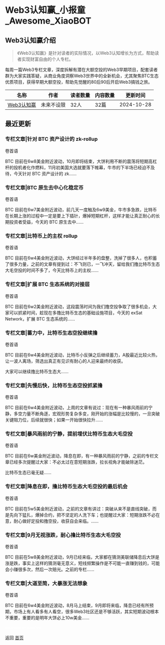 # Web3认知赢_小报童_Awesome_XiaoBOT

## Web3认知赢介绍
> 《Web3认知赢》是针对读者的实际情况，以Web3认知增长为方式，帮助读者实现财富自由的个人专栏。    
    
每周一篇Web3专栏文章，深度拆解有潜在大额空投的Web3早期项目，配套读者群为大家实践答疑，从商业角度洞察Web3世界中的全新机会，尤其聚焦BTC生态优质项目，获得早期大额空投，帮助先觉醒的80后90后开启Web3搞钱之旅。  
  


|名称|作者|读者数量|内容数量|更新时间|
|---|---|---|---|---|
|[Web3认知赢](https://xiaobot.net/p/0xweb3?refer=9c3f1c95-a052-465a-9902-f6d75080262a)|未来不设限|32人|32篇|2024-10-28|

## 最近更新
### 专栏文章|针对 BTC 资产设计的 zk-rollup

卷首语

BTC
目前在6w8美金附近波动，10月即将结束，大饼利用不断的震荡将短期高杠杆的投机者化作燃料，11月初美国大选就要落下帷幕，牛市的下半场已经迫不及待，今天针对
BTC 资产设计的 zk......

### 专栏文章|BTC 原生去中心化稳定币

卷首语

BTC
目前在6w7美金附近波动，前几天一度触及6w9美金，牛市多急跌，比特币在长期上涨的过程中一定是要上下插针，爆掉短期杠杆，这样才能让真正耐心的长期投资者受益，今天的
BTC 原生去中......

### 专栏文章|比特币上的主权 rollup

卷首语

BTC
目前在6w4美金附近波动，大饼经过半年多的盘整，洗掉了很多人，也积蓄了很多力量，之前的文章有提到过：不飞则已，一飞冲天，留给我们撸比特币生态大毛空投的时间不多了，今天比特币上的主权......

### 专栏文章|扩展 BTC 生态系统的对接层

卷首语

BTC 目前在6w2美金附近波动，这段震荡时间为我们撸空投争取了很多机会，大家可以抓紧时间，趁现在多撸比特币生态的基础设施项目，今天的 exSat
Network，扩展 BTC 生态系统的......

### 专栏文章|蓄力中，比特币生态空投继续撸

卷首语

BTC 目前在6w4美金附近波动，比特币小反弹之后继续蓄力，A股最近比较火热，让一波人离场，筛选出真正有见识有耐心的人迎来最终的收获。

大家可以继续撸比特币生态大......

### 专栏文章|先慢后快，比特币生态空投抓紧撸

卷首语

BTC
目前在6w4美金附近波动，上周的文章有说过：现在有一种暴风雨前的宁静，多空力量不断角逐，宏观形势复杂多变，刚开始的涨幅是比较慢的，一旦突破关键阻力位，后续就很快；如果一开始很快拉升......

### 专栏文章|暴风雨前的宁静，提前埋伏比特币生态大毛空投

卷首语

BTC 目前在6w美金附近波动，降息在即，有一种暴风雨前的宁静，之前的专栏文章已经多次提醒过大家：不必太过在意短期涨跌，拉长视角才能破除迷茫。

比特币生态已毫无疑......

### 专栏文章|降息在即，撸比特币生态大毛空投的最后机会

卷首语

BTC
目前在5w5美金附近波动，之前的文章有讲过：突破从来不是直线突破，而是先向下猛扎，爆掉合约，把不坚定的人洗下车；也提醒过大家：短期涨跌不必在意，耐心做好定投和撸空投，收获自会来临。......

### 专栏文章|9月无视涨跌，耐心撸比特币生态大毛空投

卷首语

BTC
目前在5w8美金附近波动，9月已经来临，大家都在猜测美联储降息后大饼是涨是跌，事实上这样的猜测毫无意义，短线频繁操作是不可能一直赚到钱的，可能会小赚很多次，然后一次赔光。之前的专栏......

### 专栏文章|大道至简，大暴涨无法想象

卷首语

BTC
目前在6w4美金附近波动，8月马上结束，9月即将来临，降息已经有所预期，市场上有人看多有人看空，很多Web3社区还是不够活跃，其实短期波动根本不重要，重要的是明年大饼必上10w美金......


<a href="https://github.com/Reno9527/awesome-xiaobot" style="color: white; text-decoration: none;">awesome-xiaobot</a>

返回 [首页](../README.md)
